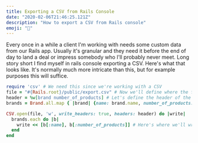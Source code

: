 ```yaml
---
title: Exporting a CSV from Rails Console
date: "2020-02-06T21:46:25.121Z"
description: "How to export a CSV from Rails console"
emoji: "📁"
---
```


Every once in a while a client I'm working with needs some custom data from our
Rails app. Usually it's granular and they need it before the end of day to land a
deal or impress somebody who I'll probably never meet. Long story short I find
myself in rails console exporting a CSV. Here's what that looks like. It's
normally much more intricate than this, but for example purposes this will
suffice.

```ruby
require 'csv' # We need this since we're working with a CSV
file = "#{Rails.root}/public/export.csv" # Now we'll define where the file will be saved
header = %w[brand number_of_products] # Let's define the header of the file
brands = Brand.all.map { |brand| {name: brand.name, number_of_products: brand.products.count} }

CSV.open(file, 'w', write_headers: true, headers: header) do |write|
  brands.each do |b|
    write << [b[:name], b[:number_of_products]] # Here's where we'll write the rows
  end
end
```
